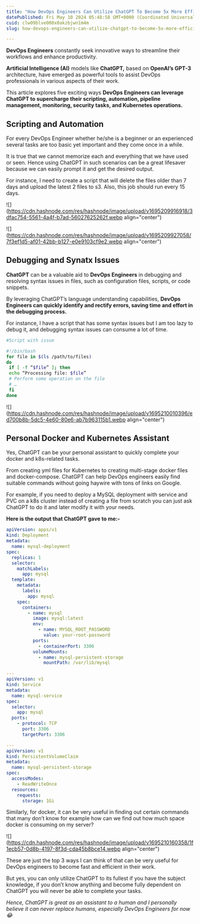 ```yaml
---
title: "How DevOps Engineers Can Utilize ChatGPT To Become 5x More Efficient"
datePublished: Fri May 10 2024 05:48:58 GMT+0000 (Coordinated Universal Time)
cuid: clw09blve000x0akzbjwn1m4m
slug: how-devops-engineers-can-utilize-chatgpt-to-become-5x-more-efficient

---
```



**DevOps Engineers** constantly seek innovative ways to streamline their workflows and enhance productivity.

**Artificial Intelligence (AI)** models like **ChatGPT,** based on **OpenAI’s GPT-3** architecture, have emerged as powerful tools to assist DevOps professionals in various aspects of their work.

This article explores five exciting ways **DevOps Engineers can leverage ChatGPT to supercharge their scripting, automation, pipeline management, monitoring, security tasks, and Kubernetes operations.**

## Scripting and Automation

For every DevOps Engineer whether he/she is a beginner or an experienced several tasks are too basic yet important and they come once in a while.

It is true that we cannot memorize each and everything that we have used or seen. Hence using ChatGPT in such scenarios can be a great lifesaver because we can easily prompt it and get the desired output.

For instance, I need to create a script that will delete the files older than 7 days and upload the latest 2 files to s3. Also, this job should run every 15 days.

![](https://cdn.hashnode.com/res/hashnode/image/upload/v1695209916918/3dfac754-5561-4a4f-b7ad-56027625262f.webp align="center")

![](https://cdn.hashnode.com/res/hashnode/image/upload/v1695209927058/7f3ef1d5-af01-42bb-b127-e0e9103cf9e2.webp align="center")

## Debugging and Synatx Issues

**ChatGPT** can be a valuable aid to **DevOps Engineers** in debugging and resolving syntax issues in files, such as configuration files, scripts, or code snippets.

By leveraging ChatGPT’s language understanding capabilities, **DevOps Engineers can quickly identify and rectify errors, saving time and effort in the debugging process.**

For instance, I have a script that has some syntax issues but I am too lazy to debug it, and debugging syntax issues can consume a lot of time.

```bash
#Script with issue

#!/bin/bash
for file in $(ls /path/to/files)
do
 if [ -f “$file” ]; then
 echo “Processing file: $file”
 # Perform some operation on the file
 # …
 fi
done
```

![](https://cdn.hashnode.com/res/hashnode/image/upload/v1695210010396/ed700b8b-5dc5-4e60-80e6-ab7b963115b1.webp align="center")

## Personal Docker and Kubernetes Assistant

Yes, ChatGPT can be your personal assistant to quickly complete your docker and k8s-related tasks.

From creating yml files for Kubernetes to creating multi-stage docker files and docker-compose. ChatGPT can help DevOps engineers easily find suitable commands without going haywire with tons of links on Google.

For example, if you need to deploy a MySQL deployment with service and PVC on a k8s cluster instead of creating a file from scratch you can just ask ChatGPT to do it and later modify it with your needs.

**Here is the output that ChatGPT gave to me:-**

```yaml
apiVersion: apps/v1
kind: Deployment
metadata:
  name: mysql-deployment
spec:
  replicas: 1
  selector:
    matchLabels:
      app: mysql
  template:
    metadata:
      labels:
        app: mysql
    spec:
      containers:
        - name: mysql
          image: mysql:latest
          env:
            - name: MYSQL_ROOT_PASSWORD
              value: your-root-password
          ports:
            - containerPort: 3306
          volumeMounts:
            - name: mysql-persistent-storage
              mountPath: /var/lib/mysql

---
apiVersion: v1
kind: Service
metadata:
  name: mysql-service
spec:
  selector:
    app: mysql
  ports:
    - protocol: TCP
      port: 3306
      targetPort: 3306

---
apiVersion: v1
kind: PersistentVolumeClaim
metadata:
  name: mysql-persistent-storage
spec:
  accessModes:
    - ReadWriteOnce
  resources:
    requests:
      storage: 1Gi
```

Similarly, for docker, it can be very useful in finding out certain commands that many don’t know for example how can we find out how much space docker is consuming on my server?

![](https://cdn.hashnode.com/res/hashnode/image/upload/v1695210160358/1f1ecb57-0d8b-4197-8f3d-cda45b8bce14.webp align="center")

These are just the top 3 ways I can think of that can be very useful for DevOps engineers to become fast and efficient in their work.

But yes, you can only utilize ChatGPT to its fullest if you have the subject knowledge, if you don’t know anything and become fully dependent on ChatGPT you will never be able to complete your tasks.

*Hence, ChatGPT is great as an assistant to a human and I personally believe it can never replace humans, especially DevOps Engineers for now😂*